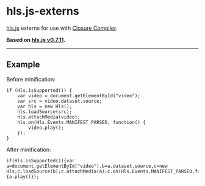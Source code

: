 # hls.js-externs
[hls.js](https://github.com/video-dev/hls.js) externs for use with [Closure Compiler](https://developers.google.com/closure/compiler/).

**Based on [hls.js v0.7.11](https://github.com/video-dev/hls.js/releases/tag/v0.7.11).**

----------
## Example ##
    
Before minification:

    if (Hls.isSupported()) {
    	var video = document.getElementById("video");
    	var src = video.dataset.source;
    	var hls = new Hls();
    	hls.loadSource(src);
    	hls.attachMedia(video);
    	hls.on(Hls.Events.MANIFEST_PARSED, function() {
    		video.play();
    	});
    }

After minification:

    if(Hls.isSupported()){var a=document.getElementById("video"),b=a.dataset.source,c=new Hls;c.loadSource(b);c.attachMedia(a);c.on(Hls.Events.MANIFEST_PARSED,function(){a.play()});